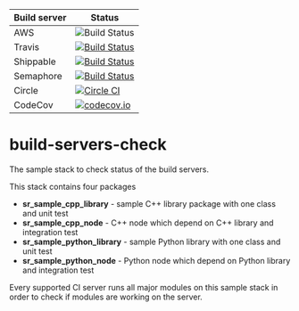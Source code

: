 | Build server  | Status |
|---------------|--------|
| AWS | ![Build Status](https://codebuild.eu-west-2.amazonaws.com/badges?uuid=eyJlbmNyeXB0ZWREYXRhIjoiSGRMWFRjUmZxUjV3Zkx3UUZMa3JvemJtaHlWSE90VDlQRWVpZW9lUHJ5ZmhTb1E3Vmh0SmE4SzlvcktQOW5xUm9RZDF0eWpxVGtGdjJCS0JRNXNFeWswPSIsIml2UGFyYW1ldGVyU3BlYyI6Imo4eERRQ3pFWTNwY1BSMjYiLCJtYXRlcmlhbFNldFNlcmlhbCI6MX0%3D&branch=melodic-devel) 
| Travis | [![Build Status](https://travis-ci.org/shadow-robot/build-servers-check.svg)](https://travis-ci.org/shadow-robot/build-servers-check) |
| Shippable | [![Build Status](https://api.shippable.com/projects/55ba073fedd7f2c0528ca1a8/badge?branchName=melodic-devel)](https://app.shippable.com/projects/55ba073fedd7f2c0528ca1a8/builds/latest) |
| Semaphore | [![Build Status](https://semaphoreci.com/api/v1/projects/3d9a5e21-cb5b-4fae-a942-93e6515682cb/571657/shields_badge.svg)](https://semaphoreci.com/shadow-robot/build-servers-check) |
| Circle | [![Circle CI](https://circleci.com/gh/shadow-robot/build-servers-check.svg?style=shield)](https://circleci.com/gh/shadow-robot/build-servers-check) |
| CodeCov | [![codecov.io](http://codecov.io/github/shadow-robot/build-servers-check/coverage.svg?branch=melodic-devel)](http://codecov.io/github/shadow-robot/build-servers-check?branch=melodic-devel) |


# build-servers-check

The sample stack to check status of the build servers. 
  
This stack contains four packages

 * **sr_sample_cpp_library** - sample C++ library package with one class and unit test
 * **sr_sample_cpp_node** - C++ node which depend on C++ library and integration test 
 * **sr_sample_python_library** - sample Python library with one class and unit test
 * **sr_sample_python_node** - Python node which depend on Python library and integration test
  
Every supported CI server runs all major modules on this sample stack in order to check if modules are working on the server.
